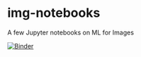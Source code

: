 # img-notebooks
A few Jupyter notebooks on ML for Images


[![Binder](https://mybinder.org/badge_logo.svg)](https://mybinder.org/v2/gh/pilillo/img-notebooks/HEAD)
